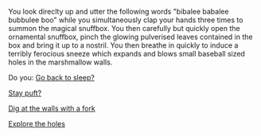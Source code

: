 You look direclty up and utter the following words "bibalee babalee bubbulee boo" while you simultaneously
clap your hands three times to summon the magical snuffbox.  You then carefully but
quickly open the ornamental snuffbox, pinch the glowing pulverised leaves contained in the 
box and bring it up to a nostril. You then breathe in quickly to induce a terribly ferocious sneeze 
which expands and blows small baseball sized holes in the marshmallow walls.

Do you:
[Go back to sleep?](../sleep/marshmallow.md)

[Stay puft?](../staypuft/marshmallowman.md)

[Dig at the walls with a fork](../dig/dig.md)

[Explore the holes](explore/explore.md)